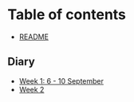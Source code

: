 # Table of contents

* [README](README.md)

## Diary

* [Week 1: 6 - 10 September](diary/week-1-6-10-september.md)
* [Week 2](diary/week-2.md)

